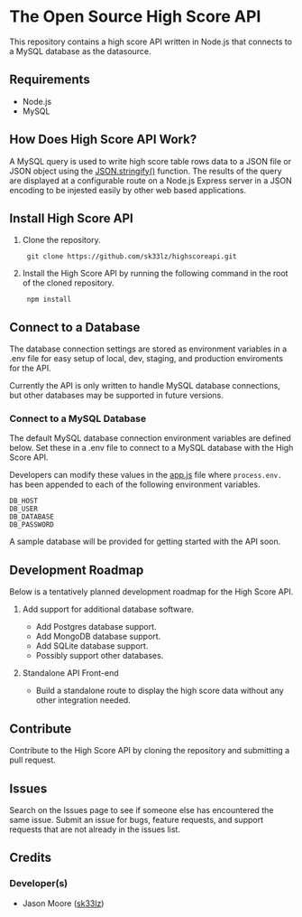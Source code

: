 # The Open Source High Score API
This repository contains a high score API written in Node.js that connects to a MySQL database as the datasource.

## Requirements
  - Node.js
  - MySQL

## How Does High Score API Work?
A MySQL query is used to write high score table rows data to a JSON file or JSON object using the [JSON.stringify()](https://developer.mozilla.org/en-US/docs/Web/JavaScript/Reference/Global_Objects/JSON/stringify) function. The results of the query are displayed at a configurable route on a Node.js Express server in a JSON encoding to be injested easily by other web based applications.

## Install High Score API
1. Clone the repository.

        git clone https://github.com/sk33lz/highscoreapi.git

2. Install the High Score API by running the following command in the root of the cloned repository.

        npm install

## Connect to a Database
The database connection settings are stored as environment variables in a .env file for easy setup of local, dev, staging, and production enviroments for the API.

Currently the API is only written to handle MySQL database connections, but other databases may be supported in future versions.

### Connect to a MySQL Database
The default MySQL database connection environment variables are defined below. Set these in a .env file to connect to a MySQL database with the High Score API.

Developers can modify these values in the [app.js](https://github.com/sk33lz/highscoreapi/blob/master/app.js) file where `process.env.` has been appended to each of the following environment variables.

    DB_HOST
    DB_USER
    DB_DATABASE
    DB_PASSWORD

A sample database will be provided for getting started with the API soon.

## Development Roadmap
Below is a tentatively planned development roadmap for the High Score API.

1. Add support for additional database software.

    - Add Postgres database support.
    - Add MongoDB database support.
    - Add SQLite database support.
    - Possibly support other databases.
2. Standalone API Front-end

    - Build a standalone route to display the high score data without any other integration needed.

## Contribute
Contribute to the High Score API by cloning the repository and submitting a pull request.

## Issues
Search on the Issues page to see if someone else has encountered the same issue. Submit an issue for bugs, feature requests, and support requests that are not already in the issues list.

## Credits

### Developer(s)
  - Jason Moore ([sk33lz](https://github.com/sk33lz))
